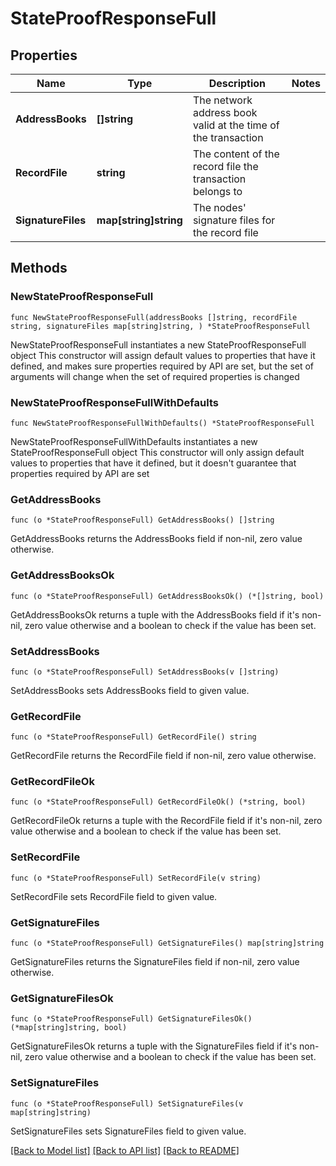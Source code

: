 # StateProofResponseFull

## Properties

Name | Type | Description | Notes
------------ | ------------- | ------------- | -------------
**AddressBooks** | **[]string** | The network address book valid at the time of the transaction | 
**RecordFile** | **string** | The content of the record file the transaction belongs to | 
**SignatureFiles** | **map[string]string** | The nodes&#39; signature files for the record file | 

## Methods

### NewStateProofResponseFull

`func NewStateProofResponseFull(addressBooks []string, recordFile string, signatureFiles map[string]string, ) *StateProofResponseFull`

NewStateProofResponseFull instantiates a new StateProofResponseFull object
This constructor will assign default values to properties that have it defined,
and makes sure properties required by API are set, but the set of arguments
will change when the set of required properties is changed

### NewStateProofResponseFullWithDefaults

`func NewStateProofResponseFullWithDefaults() *StateProofResponseFull`

NewStateProofResponseFullWithDefaults instantiates a new StateProofResponseFull object
This constructor will only assign default values to properties that have it defined,
but it doesn't guarantee that properties required by API are set

### GetAddressBooks

`func (o *StateProofResponseFull) GetAddressBooks() []string`

GetAddressBooks returns the AddressBooks field if non-nil, zero value otherwise.

### GetAddressBooksOk

`func (o *StateProofResponseFull) GetAddressBooksOk() (*[]string, bool)`

GetAddressBooksOk returns a tuple with the AddressBooks field if it's non-nil, zero value otherwise
and a boolean to check if the value has been set.

### SetAddressBooks

`func (o *StateProofResponseFull) SetAddressBooks(v []string)`

SetAddressBooks sets AddressBooks field to given value.


### GetRecordFile

`func (o *StateProofResponseFull) GetRecordFile() string`

GetRecordFile returns the RecordFile field if non-nil, zero value otherwise.

### GetRecordFileOk

`func (o *StateProofResponseFull) GetRecordFileOk() (*string, bool)`

GetRecordFileOk returns a tuple with the RecordFile field if it's non-nil, zero value otherwise
and a boolean to check if the value has been set.

### SetRecordFile

`func (o *StateProofResponseFull) SetRecordFile(v string)`

SetRecordFile sets RecordFile field to given value.


### GetSignatureFiles

`func (o *StateProofResponseFull) GetSignatureFiles() map[string]string`

GetSignatureFiles returns the SignatureFiles field if non-nil, zero value otherwise.

### GetSignatureFilesOk

`func (o *StateProofResponseFull) GetSignatureFilesOk() (*map[string]string, bool)`

GetSignatureFilesOk returns a tuple with the SignatureFiles field if it's non-nil, zero value otherwise
and a boolean to check if the value has been set.

### SetSignatureFiles

`func (o *StateProofResponseFull) SetSignatureFiles(v map[string]string)`

SetSignatureFiles sets SignatureFiles field to given value.



[[Back to Model list]](../README.md#documentation-for-models) [[Back to API list]](../README.md#documentation-for-api-endpoints) [[Back to README]](../README.md)


